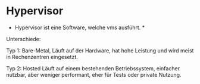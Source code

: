 # Hypervisor

* Hypervisor ist eine Software, welche vms ausführt. *

Unterschiede:

Typ 1: Bare-Metal, Läuft auf der Hardware, hat hohe Leistung und wird meist in Rechenzentren eingesetzt.

Typ 2: Hosted Läuft auf einem bestehenden Betriebssystem, einfacher nutzbar, aber weniger performant, eher für Tests oder private Nutzung.
